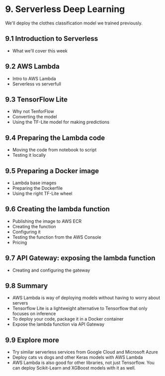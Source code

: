 # 9. Serverless Deep Learning

We'll deploy the clothes classification model we trained previously.

## 9.1 Introduction to Serverless

* What we'll cover this week

## 9.2 AWS Lambda

* Intro to AWS Lambda
* Serverless vs serverfull

## 9.3 TensorFlow Lite

* Why not TenforFlow
* Converting the model
* Using the TF-Lite model for making predictions

## 9.4 Preparing the Lambda code

* Moving the code from notebook to script
* Testing it locally

## 9.5 Preparing a Docker image

* Lambda base images
* Preparing the Dockerfile
* Using the right TF-Lite wheel

## 9.6 Creating the lambda function

* Publishing the image to AWS ECR
* Creating the function
* Configuring it
* Testing the function from the AWS Console
* Pricing

## 9.7 API Gateway: exposing the lambda function

* Creating and configuring the gateway

## 9.8 Summary

* AWS Lambda is way of deploying models without having to worry about servers
* Tensorflow Lite is a lightweight alternative to Tensorflow that only focuses on inference
* To deploy your code, package it in a Docker container
* Expose the lambda function via API Gateway

## 9.9 Explore more

* Try similar serverless services from Google Cloud and Microsoft Azure
* Deploy cats vs dogs and other Keras models with AWS Lambda
* AWS Lambda is also good for other libraries, not just Tensorflow. You can deploy Scikit-Learn and XGBoost models with it as well.
